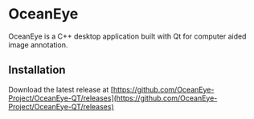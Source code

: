 # OceanEye

OceanEye is a C++ desktop application built with Qt for computer aided image annotation.

## Installation

Download the latest release at [https://github.com/OceanEye-Project/OceanEye-QT/releases](https://github.com/OceanEye-Project/OceanEye-QT/releases)